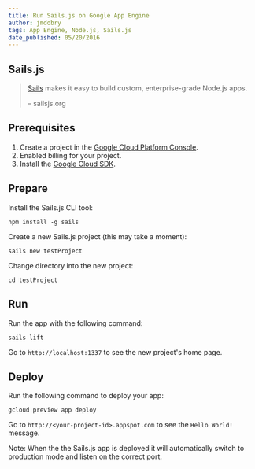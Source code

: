 ```yaml
---
title: Run Sails.js on Google App Engine
author: jmdobry
tags: App Engine, Node.js, Sails.js
date_published: 05/20/2016
---
```

## Sails.js

> [Sails](http://sailsjs.org/) makes it easy to build custom, enterprise-grade
> Node.js apps.
>
> – sailsjs.org

## Prerequisites

1. Create a project in the [Google Cloud Platform Console](https://console.cloud.google.com/).
1. Enabled billing for your project.
1. Install the [Google Cloud SDK](https://cloud.google.com/sdk/).

## Prepare

Install the Sails.js CLI tool:

    npm install -g sails

Create a new Sails.js project (this may take a moment):

    sails new testProject

Change directory into the new project:

    cd testProject

## Run

Run the app with the following command:

    sails lift

Go to `http://localhost:1337` to see the new project's home page.

## Deploy

Run the following command to deploy your app:

    gcloud preview app deploy

Go to `http://<your-project-id>.appspot.com` to see the `Hello World!` message.

Note: When the the Sails.js app is deployed it will automatically switch to
production mode and listen on the correct port.
